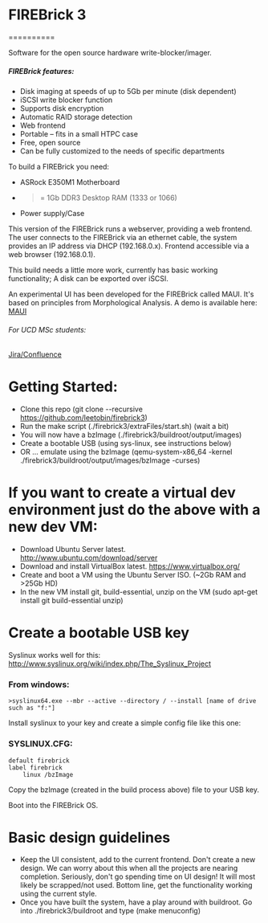 # FIREBrick 3
==========

Software for the open source hardware write-blocker/imager.

##### FIREBrick features:

* Disk imaging at speeds of up to 5Gb per minute (disk dependent)
* iSCSI write blocker function
* Supports disk encryption
* Automatic RAID storage detection
* Web frontend
* Portable – fits in a small HTPC case
* Free, open source
* Can be fully customized to the needs of specific departments

To build a FIREBrick you need:

* ASRock E350M1 Motherboard
* >= 1Gb DDR3 Desktop RAM (1333 or 1066)
* Power supply/Case

This version of the FIREBrick runs a webserver, providing a web frontend. The user connects to the FIREBrick via an ethernet cable, the system provides an IP address via DHCP (192.168.0.x). Frontend accessible via a web browser (192.168.0.1).

This build needs a little more work, currently has basic working functionality; A disk can be exported over iSCSI.

An experimental UI has been developed for the FIREBrick called MAUI. It's based on principles from Morphological Analysis. A demo is available here: [MAUI](http://bit.ly/mamaui)

###### For UCD MSc students:
[Jira/Confluence](https://firebrick.atlassian.net/wiki/display/SC/Build+notes)


# Getting Started:

* Clone this repo (git clone --recursive https://github.com/leetobin/firebrick3)
* Run the make script (./firebrick3/extraFiles/start.sh) (wait a bit)
* You will now have a bzImage (./firebrick3/buildroot/output/images)
* Create a bootable USB (using sys-linux, see instructions below)
* OR ... emulate using the bzImage (qemu-system-x86_64 -kernel ./firebrick3/buildroot/output/images/bzImage -curses)
 
# If you want to create a virtual dev environment just do the above with a new dev VM:

* Download Ubuntu Server latest. http://www.ubuntu.com/download/server
* Download and install VirtualBox latest. https://www.virtualbox.org/
* Create and boot a VM using the Ubuntu Server ISO. (~2Gb RAM and >25Gb HD)
* In the new VM install git, build-essential, unzip on the VM (sudo apt-get install git build-essential unzip)

# Create a bootable USB key

Syslinux works well for this:
http://www.syslinux.org/wiki/index.php/The_Syslinux_Project

### From windows:

	>syslinux64.exe --mbr --active --directory / --install [name of drive such as "f:"]

Install syslinux to your key and create a simple config file like this one:

### SYSLINUX.CFG:
		
	default firebrick
	label firebrick
		linux /bzImage

Copy the bzImage (created in the build process above) file to your USB key.

Boot into the FIREBrick OS.

# Basic design guidelines

* Keep the UI consistent, add to the current frontend. Don't create a new design. We can worry about this when all the projects are nearing completion. Seriously, don't go spending time on UI design! It will most likely be scrapped/not used. Bottom line, get the functionality working using the current style.
* Once you have built the system, have a play around with buildroot. Go into ./firebrick3/buildroot and type (make menuconfig)
